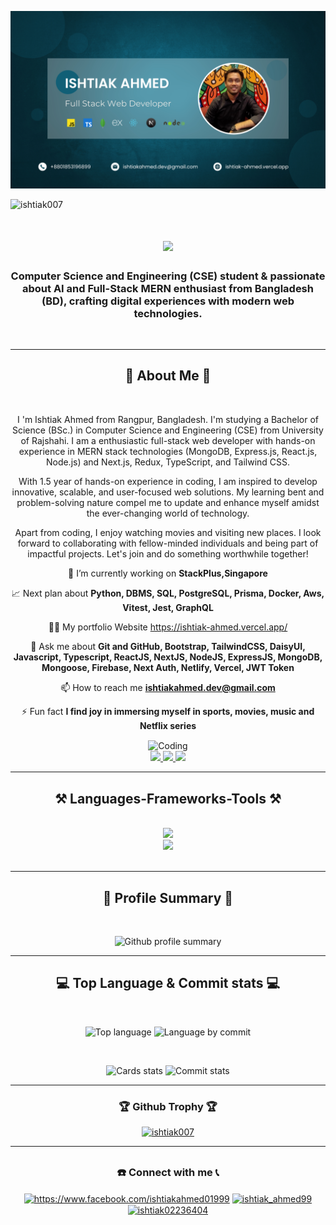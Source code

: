 ![logo](https://github.com/Ishtiak007/Ishtiak007/blob/main/NewBanner.jpg)
<p align="left"> <img src="https://komarev.com/ghpvc/?username=ishtiak007&label=Profile%20views&color=0e75b6&style=flat" alt="ishtiak007" /> </p>


<h1 align="center">
    <img src="https://readme-typing-svg.herokuapp.com/?font=Righteous&size=35&center=true&vCenter=true&width=500&height=70&duration=4000&lines=Heyy....Hello,+!+👋;+I+am+Ishtiak+Ahmed!;" />
</h1>

<h3 align="center">Computer Science and Engineering (CSE) student & passionate about AI and Full-Stack MERN enthusiast from Bangladesh (BD), crafting digital experiences with modern web technologies.</h3>
<br/>


<hr>

<div align="center">
<h2 align="center">📢 About Me 📢</h2>
<br>
<p>I 'm Ishtiak Ahmed from Rangpur, Bangladesh. I'm studying a Bachelor of Science (BSc.) in Computer Science and Engineering (CSE) from University of Rajshahi.
I am a enthusiastic full-stack web developer with hands-on experience in MERN stack technologies (MongoDB, Express.js, React.js, Node.js) and Next.js, Redux, TypeScript, and Tailwind CSS.

With 1.5 year of hands-on experience in coding, I am inspired to develop innovative, scalable, and user-focused web solutions. My learning bent and problem-solving nature compel me to update and enhance myself amidst the ever-changing world of technology.

Apart from coding, I enjoy watching movies and visiting new places. I look forward to collaborating with fellow-minded individuals and being part of impactful projects.
Let's join and do something worthwhile together!
</p> 
</div>



<div align="center">
  
  💼 I’m currently working on **StackPlus,Singapore**

📈 Next plan about **Python, DBMS, SQL, PostgreSQL, Prisma, Docker, Aws, Vitest, Jest, GraphQL**

👨‍💻 My portfolio Website <a>https://ishtiak-ahmed.vercel.app/</a>

💬 Ask me about **Git and GitHub, Bootstrap, TailwindCSS, DaisyUI, Javascript, Typescript, ReactJS, NextJS, NodeJS, ExpressJS, MongoDB, Mongoose, Firebase, Next Auth, Netlify, Vercel, JWT Token**

📫 How to reach me **ishtiakahmed.dev@gmail.com**

⚡ Fun fact **I find joy in immersing myself in sports, movies, music and Netflix series**

</div>

<div align="center"><img align="center" alt="Coding" width="400" src="https://raw.githubusercontent.com/hasibul-hasan-shuvo/hasibul-hasan-shuvo/main/images/coding-boy.gif"></img></div>

<div align="center"> 
  <a href="ishtiakahmed.dev@gmail.com">
    <img src="https://img.shields.io/badge/Gmail-333333?style=for-the-badge&logo=gmail&logoColor=red" />
  </a>
  <a href="https://www.linkedin.com/in/ishtiak-ahmed-2846722a5" target="_blank">
    <img src="https://img.shields.io/badge/LinkedIn-0077B5?style=for-the-badge&logo=linkedin&logoColor=white" target="_blank" />
  </a>
  <a href="https://ishtiak-ahmed.vercel.app/" target="_blank">
     <img src="https://img.shields.io/badge/Portfolio-FF5722?style=for-the-badge&logo=todoist&logoColor=white" target="_blank" /> <!-- sqlite, safari, google-chrome are other good icon options -->
  </a>
</div>


 <hr/>
 <h2 align="center">⚒️ Languages-Frameworks-Tools ⚒️</h2>
<br/>
<div align="center">
    <img src="https://skillicons.dev/icons?i=html,css,bootstrap,tailwind,vscode,git,github,figma,netlify,vercel" />
  <br/>
    <img src="https://skillicons.dev/icons?i=javascript,typescript,react,next,nodejs,express,mongodb,firebase" /><br>
</div>

<br/>
<hr/>



<div align="center">
<h2 align="center">🌟 Profile Summary 🌟</h2>
<br>

  ![Github profile summary](http://github-profile-summary-cards.vercel.app/api/cards/profile-details?username=Ishtiak007&theme=dark)
</div>


<hr>

<div align="center">
<h2 align="center">💻 Top Language & Commit stats 💻</h2>
<br>

  ![Top language](http://github-profile-summary-cards.vercel.app/api/cards/repos-per-language?username=Ishtiak007&theme=dark)
  ![Language by commit](http://github-profile-summary-cards.vercel.app/api/cards/most-commit-language?username=Ishtiak007&theme=dark)
</div>

<div align="center">
<br>

  ![Cards stats](http://github-profile-summary-cards.vercel.app/api/cards/stats?username=Ishtiak007&theme=dark)
  ![Commit stats](http://github-profile-summary-cards.vercel.app/api/cards/productive-time?username=Ishtiak007&theme=dark&utcOffset=8)
</div>



<hr>

<div align="center">
<h3 align="center">🏆 Github Trophy 🏆</h3>
<p align="center"> <a href="https://github.com/ryo-ma/github-profile-trophy"><img src="https://github-profile-trophy.vercel.app/?username=ishtiak007" alt="ishtiak007" /></a> </p>
</div>



<hr>

## <h3 align="center">☎️ Connect with me 📞</h3>
<div align="center">

<a href="https://fb.com/https://www.facebook.com/ishtiakahmed01999" target="blank"><img align="center" src="https://raw.githubusercontent.com/rahuldkjain/github-profile-readme-generator/master/src/images/icons/Social/facebook.svg" alt="https://www.facebook.com/ishtiakahmed01999" height="30" width="40" /></a>
<a href="https://instagram.com/ishtiak_ahmed99" target="blank"><img align="center" src="https://raw.githubusercontent.com/rahuldkjain/github-profile-readme-generator/master/src/images/icons/Social/instagram.svg" alt="ishtiak_ahmed99" height="30" width="40" /></a>
<a href="https://twitter.com/ishtiak02236404" target="blank"><img align="center" src="https://raw.githubusercontent.com/rahuldkjain/github-profile-readme-generator/master/src/images/icons/Social/twitter.svg" alt="ishtiak02236404" height="30" width="40" /></a>
</div>



